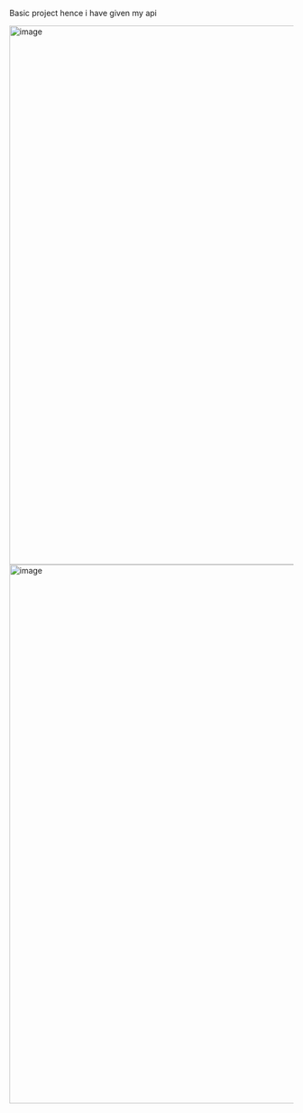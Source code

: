 Basic project hence i have given my api

<img width="1470" height="956" alt="image" src="https://github.com/user-attachments/assets/46df673c-3e36-4e4f-a223-540498edacc7" />

<img width="1470" height="956" alt="image" src="https://github.com/user-attachments/assets/114befea-bca2-48af-9fa4-1dbe650029b6" />
